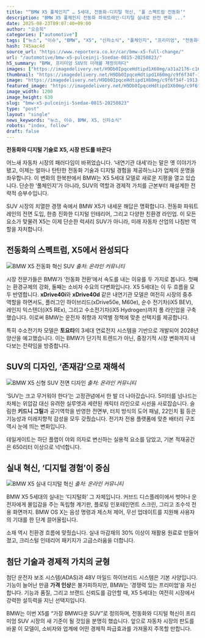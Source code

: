 ```yaml
---
title: "“BMW X5 풀체인지” … 5세대, 전동화·디지털 혁신, ‘풀 스펙트럼 전동화’"
description: "BMW X5 풀체인지 전동화 파워트레인·디지털 실내로 완전 변화 ..."
date: 2025-08-23T09:07:40+09:00
author: "오승희"
categories: ["automotive"]
tags: ["뉴스", "이슈", "BMW", "X5", "신차소식", "풀체인지", "프리미엄", "전동화전략", "디지털혁신"]
hash: 745aac4d
source_url: "https://www.reportera.co.kr/car/bmw-x5-full-change/"
url: "/automotive/bmw-x5-pulceinji-5sedae-0815-20250823/"
h5_summary: "BMW, 프리미엄 SUV의 미래를 재정의하다"
images: ["https://imagedelivery.net/H9Db0IpqceHdtipd1X60mg/a31a2176-c162-40da-0b57-6e1d01480900/public", "https://imagedelivery.net/H9Db0IpqceHdtipd1X60mg/c9f6f34f-1913-45bf-29df-522768340800/public", "https://imagedelivery.net/H9Db0IpqceHdtipd1X60mg/41ed2e32-30de-47d1-8234-cb76893e1800/public", "https://imagedelivery.net/H9Db0IpqceHdtipd1X60mg/ef111dca-0240-4b75-d849-bcd0a15ee700/public"]
thumbnail: "https://imagedelivery.net/H9Db0IpqceHdtipd1X60mg/c9f6f34f-1913-45bf-29df-522768340800/public"
image: "https://imagedelivery.net/H9Db0IpqceHdtipd1X60mg/c9f6f34f-1913-45bf-29df-522768340800/public"
featured_image: "https://imagedelivery.net/H9Db0IpqceHdtipd1X60mg/c9f6f34f-1913-45bf-29df-522768340800/public"
image_width: 1200
image_height: 630
slug: "bmw-x5-pulceinji-5sedae-0815-20250823"
type: "post"
layout: "single"
news_keywords: "뉴스, 이슈, BMW, X5, 신차소식"
robots: "index, follow"
draft: false
---
```


**전동화와 디지털 기술로 X5, 시장 판도를 바꾼다**

어느새 자동차 시장의 패러다임이 바뀌었습니다. ‘내연기관 대세’라는 말은 옛 이야기가 됐고, 이제는 얼마나 탄탄한 전동화 기술과 디지털 경험을 제공하느냐가 업체의 운명을 좌우합니다. 이 변화의 한복판에서 BMW는 X5 5세대 모델로 새로운 지평을 열고 있습니다. 단순한 ‘풀체인지’가 아니라, SUV의 역할과 경제적 가치를 근본부터 재설계한 전략적 승부수입니다.

SUV 시장의 치열한 경쟁 속에서 BMW X5가 내세운 해답은 명확합니다. 전동화 파워트레인의 전면 도입, 한층 진화한 디지털 인테리어, 그리고 다양한 친환경 라인업. 이 모든 요소가 맞물려 X5는 이제 단순한 럭셔리 SUV가 아니라, 미래 자동차 산업의 나침반 역할을 자처합니다.

## 전동화의 스펙트럼, X5에서 완성되다

![BMW X5 전동화 혁신 SUV](https://imagedelivery.net/H9Db0IpqceHdtipd1X60mg/41ed2e32-30de-47d1-8234-cb76893e1800/public)
*출처: 온라인 커뮤니티*


시장 전문가들은 BMW가 ‘전동화 전환’에서 속도를 내는 이유를 두 가지로 봅니다. 첫째는 환경규제의 강화, 둘째는 소비자 수요의 다변화입니다. X5 5세대는 이 두 흐름을 모두 반영합니다. **xDrive40i**와 **xDrive40d** 같은 내연기관 모델은 여전히 시장의 중추 역할을 하면서도, 플러그인 하이브리드(xDrive50e, M60e), 순수 전기차(iX5 BEV), 레인지 익스텐더(iX5 REx), 그리고 수소전기차(iX5 Hydrogen)까지 풀 라인업을 구축했습니다. 이로써 BMW는 운전자 취향과 지역별 정책에 맞춘 선택지를 제공합니다.

특히 수소전기차 모델은 **토요타**의 3세대 연료전지 시스템을 기반으로 개발되어 2028년 양산을 예고했습니다. 이는 BMW가 단기적 트렌드가 아닌, 중장기적 시장 변화까지 내다보는 전략임을 방증합니다.

## SUV의 디자인, ‘존재감’으로 재해석

![BMW X5 신형 SUV 전면 디자인](https://imagedelivery.net/H9Db0IpqceHdtipd1X60mg/a31a2176-c162-40da-0b57-6e1d01480900/public)
*출처: 온라인 커뮤니티*


‘SUV는 크고 무거워야 한다’는 고정관념에서 한 발 더 나아갔습니다. 5미터를 넘나드는 차체는 위압감 대신 유려한 실루엣과 세련된 캐릭터 라인으로 시선을 사로잡습니다. 슬림한 **키드니 그릴**과 공기역학을 반영한 전면부, 터치 방식의 도어 패널, 22인치 휠 등은 기능성과 미래지향적 감성을 모두 갖췄습니다. 전기차 전용 플랫폼에 맞춘 배터리 구조 역시 눈에 띄는 변화입니다.

테일게이트는 하단 플랩이 야외 의자로 변신하는 실용적 요소를 담았고, 기본 적재공간은 650리터 이상으로 넉넉합니다.

## 실내 혁신, ‘디지털 경험’이 중심

![BMW X5 실내 디지털 혁신](https://imagedelivery.net/H9Db0IpqceHdtipd1X60mg/ef111dca-0240-4b75-d849-bcd0a15ee700/public)
*출처: 온라인 커뮤니티*


BMW X5 5세대의 실내는 ‘디지털화’ 그 자체입니다. 커브드 디스플레이에서 벗어나 운전자에게 몰입감을 주는 독립형 계기판, 플로팅 인포테인먼트 스크린, 그리고 조수석 전용 화면까지. BMW OS X는 음성 명령과 제스처 제어, 무선 업데이트를 지원해 사용자의 기대를 한 단계 끌어올립니다.

소재 역시 친환경 흐름에 맞췄습니다. 실내 마감재의 30% 이상이 재활용 원료로 만들어졌고, 크리스털 인테리어 패키지가 고급스러움을 더합니다.

## 첨단 기술과 경제적 가치의 균형

첨단 운전자 보조 시스템(ADAS)과 48V 마일드 하이브리드 시스템은 기본 사양입니다. 기능이 늘어난 만큼 **가격 인상**은 불가피하지만, BMW는 ‘경쟁력 있는 프리미엄’을 자신합니다. 기능과 품질, 그리고 브랜드 신뢰도를 감안할 때, X5 5세대는 여전히 시장에서 강력한 설득력을 지닌 선택지입니다.

BMW는 이번 X5를 “가장 BMW다운 SUV”로 정의하며, 전동화와 디지털 혁신이 프리미엄 SUV 시장의 새 기준이 될 것임을 분명히 했습니다. 앞으로 자동차 시장의 판도를 바꿀 이 모델이, 소비자와 업계에 어떤 경제적 파급효과를 가져올지 주목할 만합니다.
